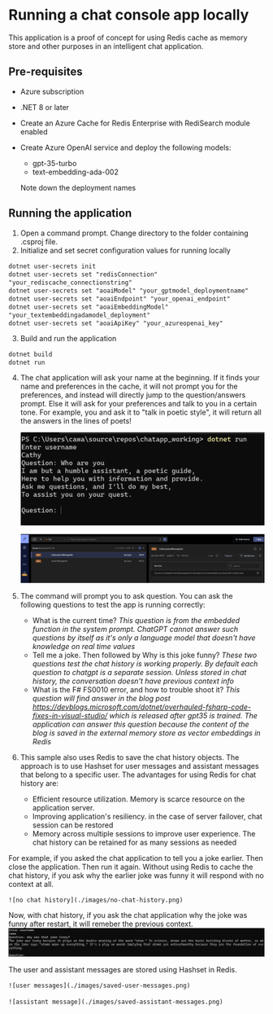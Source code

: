 # Running a chat console app locally
This application is a proof of concept for using Redis cache as memory store and other purposes in an intelligent chat application.
## Pre-requisites
* Azure subscription
* .NET 8 or later
* Create an Azure Cache for Redis Enterprise with RediSearch module enabled
* Create Azure OpenAI service and deploy the following models:

    * gpt-35-turbo
    * text-embedding-ada-002

    Note down the deployment names

## Running the application
1. Open a command prompt. Change directory to the folder containing .csproj file.
2. Initialize and set secret configuration values for running locally
```
dotnet user-secrets init
dotnet user-secrets set "redisConnection" "your_rediscache_connectionstring"
dotnet user-secrets set "aoaiModel" "your_gptmodel_deploymentname"
dotnet user-secrets set "aoaiEndpoint" "your_openai_endpoint"
dotnet user-secrets set "aoaiEmbeddingModel" "your_textembeddingadamodel_deployment"
dotnet user-secrets set "aoaiApiKey" "your_azureopenai_key"
```
3. Build and run the application
```
dotnet build
dotnet run
```
4. The chat application will ask your name at the beginning. If it finds your name and preferences in the cache, it will not prompt you for the preferences, and instead will directly jump to the question/answers prompt. Else it will ask for your preferences and talk to you in a certain tone. For example, you and ask it to "talk in poetic style", it will return all the answers in the lines of poets!

    ![Poetic answers from gpt](./images/poetic-answer-from-gpt.png)

    ![Cached user prefrence](./images/Cached-system-prompt.png)

5. The command will prompt you to ask question. You can ask the following questions to test the app is running correctly:
    
    * What is the current time? *This question is from the embedded function in the system prompt. ChatGPT cannot answer such questions by itself as it's only a language model that doesn't have knowledge on real time values*
    * Tell me a joke. Then followed by Why is this joke funny? *These two questions test the chat history is working properly. By default each question to chatgpt is a separate session. Unless stored in chat history, the conversation doesn't have previous context info*
    * What is the F# FS0010 error, and how to trouble shoot it? *This question will find answer in the blog post https://devblogs.microsoft.com/dotnet/overhauled-fsharp-code-fixes-in-visual-studio/ which is released after gpt35 is trained. The application can answer this question because the content of the blog is saved in the external memory store as vector embeddings in Redis*

6. This sample also uses Redis to save the chat history objects. The approach is to use Hashset for user messages and assistant messages that belong to a specific user. The advantages for using Redis for chat history are:
    * Efficient resource utilization. Memory is scarce resource on the application server.
    * Improving application's resiliency. in the case of server failover, chat session can be restored
    * Memory across multiple sessions to improve user experience. The chat history can be retained for as many sessions as needed

For example, if you asked the chat application to tell you a joke earlier. Then close the application. Then run it again. Without using Redis to cache the chat history, if you ask why the earlier joke was funny it will respond with no context at all. 

    ![no chat history](./images/no-chat-history.png)

Now, with chat history, if you ask the chat application why the joke was funny after restart, it will remeber the previous context.
    ![with chat history](./images/with-chat-history-in-redis.png)

The user and assistant messages are stored using Hashset in Redis.

    ![user messages](./images/saved-user-messages.png)

    ![assistant message](./images/saved-assistant-messages.png)